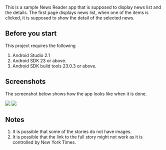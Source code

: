 This is a sample News Reader app that is supposed to display news list and the details.
The first page displays news list, when one of the items is clicked, it is supposed to show the detail of the selected news.

## Before you start
This project requires the following

1. Android Studio 2.1
2. Android SDK 23 or above.
3. Android SDK build tools 23.0.3 or above.

## Screenshots
The screenshot below shows how the app looks like when it is done.

![](http://i.imgur.com/GgEP7FM.jpg)
![](http://i.imgur.com/yAtzntJ.jpg)

## Notes
1. It is possible that some of the stories do not have images.
2. It is possible that the link to the full story might not work as it is controlled by New York Times.
